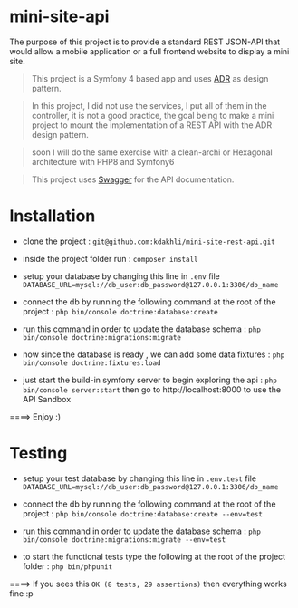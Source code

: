 # mini-site-api
The purpose of this project is to provide a standard REST JSON-API that would allow a mobile application or a full frontend website to display a mini site.

> This project is a Symfony 4 based app and uses [ADR](http://pmjones.io/adr/) as design pattern.

> In this project, I did not use the services, I put all of them in the controller, it is not a good practice, the goal being to make a mini project to mount the implementation of a REST API with the ADR design pattern.

> soon I will do the same exercise with a clean-archi or Hexagonal architecture with PHP8 and Symfony6

> This project uses [Swagger](https://swagger.io/) for the API documentation.


# Installation 
* clone the project : `git@github.com:kdakhli/mini-site-rest-api.git`

* inside the project folder run : `composer install`

* setup your database by changing this line in `.env` file `DATABASE_URL=mysql://db_user:db_password@127.0.0.1:3306/db_name`

* connect the db by running the following command at the root of the project : `php bin/console doctrine:database:create`

* run this command in order to update the database schema : `php bin/console doctrine:migrations:migrate`

* now since the database is ready , we can add some data fixtures : `php bin/console doctrine:fixtures:load`

* just start the build-in symfony server to begin exploring the api : `php bin/console server:start` then go to http://localhost:8000 to use the API Sandbox

====> Enjoy :) 

# Testing 
* setup your test database by changing this line in `.env.test` file `DATABASE_URL=mysql://db_user:db_password@127.0.0.1:3306/db_name`

* connect the db by running the following command at the root of the project : `php bin/console doctrine:database:create --env=test`

* run this command in order to update the database schema : `php bin/console doctrine:migrations:migrate --env=test`

* to start the functional tests type the following at the root of the project folder : `php bin/phpunit`

====> If you sees this `OK (8 tests, 29 assertions)` then everything works fine :p 

